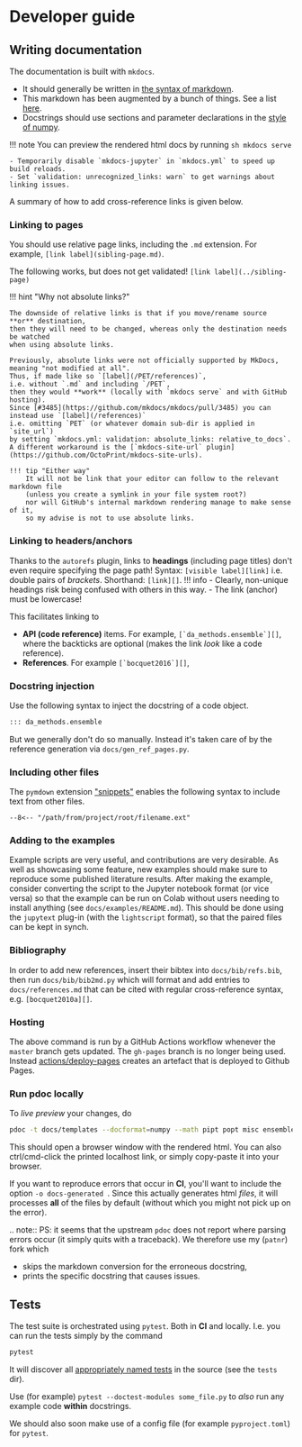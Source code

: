 # Developer guide

## Writing documentation

The documentation is built with `mkdocs`.

- It should generally be written in [the syntax of markdown](https://www.markdownguide.org/cheat-sheet/).
- This markdown has been augmented by a bunch of things.
  See a list [here](https://squidfunk.github.io/mkdocs-material/reference/).
- Docstrings should use sections and parameter declarations in the [style of numpy](https://mkdocstrings.github.io/griffe/reference/docstrings/#numpydoc-style).

!!! note
    You can preview the rendered html docs by running
    ```sh
    mkdocs serve
    ```

    - Temporarily disable `mkdocs-jupyter` in `mkdocs.yml` to speed up build reloads.
    - Set `validation: unrecognized_links: warn` to get warnings about linking issues.

A summary of how to add cross-reference links is given below.

### Linking to pages

You should use relative page links, including the `.md` extension.
For example, `[link label](sibling-page.md)`.

The following works, but does not get validated! `[link label](../sibling-page)`

!!! hint "Why not absolute links?"

    The downside of relative links is that if you move/rename source **or** destination,
    then they will need to be changed, whereas only the destination needs be watched
    when using absolute links.

    Previously, absolute links were not officially supported by MkDocs, meaning "not modified at all".
    Thus, if made like so `[label](/PET/references)`,
    i.e. without `.md` and including `/PET`,
    then they would **work** (locally with `mkdocs serve` and with GitHub hosting).
    Since [#3485](https://github.com/mkdocs/mkdocs/pull/3485) you can instead use `[label](/references)`
    i.e. omitting `PET` (or whatever domain sub-dir is applied in `site_url`)
    by setting `mkdocs.yml: validation: absolute_links: relative_to_docs`.
    A different workaround is the [`mkdocs-site-url` plugin](https://github.com/OctoPrint/mkdocs-site-urls).

    !!! tip "Either way"
        It will not be link that your editor can follow to the relevant markdown file
        (unless you create a symlink in your file system root?)
        nor will GitHub's internal markdown rendering manage to make sense of it,
        so my advise is not to use absolute links.

### Linking to headers/anchors

Thanks to the `autorefs` plugin,
links to **headings** (including page titles) don't even require specifying the page path!
Syntax: `[visible label][link]` i.e. double pairs of _brackets_. Shorthand: `[link][]`.
!!! info
    - Clearly, non-unique headings risk being confused with others in this way.
    - The link (anchor) must be lowercase!

This facilitates linking to

- **API (code reference)** items.
  For example, ``[`da_methods.ensemble`][]``,
  where the backticks are optional (makes the link _look_ like a code reference).
- **References**. For example ``[`bocquet2016`][]``,

### Docstring injection

Use the following syntax to inject the docstring of a code object.

```markdown
::: da_methods.ensemble
```

But we generally don't do so manually.
Instead it's taken care of by the reference generation via `docs/gen_ref_pages.py`.

### Including other files

The `pymdown` extension ["snippets"](https://facelessuser.github.io/pymdown-extensions/extensions/snippets/#snippets-notation)
enables the following syntax to include text from other files.

`--8<-- "/path/from/project/root/filename.ext"`

### Adding to the examples

Example scripts are very useful, and contributions are very desirable.  As well
as showcasing some feature, new examples should make sure to reproduce some
published literature results.  After making the example, consider converting
the script to the Jupyter notebook format (or vice versa) so that the example
can be run on Colab without users needing to install anything (see
`docs/examples/README.md`). This should be done using the `jupytext` plug-in (with
the `lightscript` format), so that the paired files can be kept in synch.

### Bibliography

In order to add new references,
insert their bibtex into `docs/bib/refs.bib`,
then run `docs/bib/bib2md.py`
which will format and add entries to `docs/references.md`
that can be cited with regular cross-reference syntax, e.g. `[bocquet2010a][]`.

### Hosting

The above command is run by a GitHub Actions workflow whenever
the `master` branch gets updated.
The `gh-pages` branch is no longer being used.
Instead [actions/deploy-pages](https://github.com/actions/deploy-pages)
creates an artefact that is deployed to Github Pages.


### Run pdoc locally

To *live preview* your changes, do

```sh
pdoc -t docs/templates --docformat=numpy --math pipt popt misc ensemble simulator input_output docs/dev_guide.py docs/tutorials.py
```

This should open a browser window with the rendered html.
You can also ctrl/cmd-click the printed localhost link, or simply copy-paste it into your browser.

If you want to reproduce errors that occur in **CI**, you'll want to include the option `-o docs-generated `.
Since this actually generates html *files*, it will processes **all** of the files by default
(without which you might not pick up on the error).

.. note:: PS: it seems that the upstream `pdoc` does not report where parsing errors occur
  (it simply quits with a traceback).
  We therefore use my (`patnr`) fork which

  - skips the markdown conversion for the erroneous docstring,
  - prints the specific docstring that causes issues.

## Tests

The test suite is orchestrated using `pytest`. Both in **CI** and locally.
I.e. you can run the tests simply by the command

```sh
pytest
```

It will discover all [appropriately named tests](https://docs.pytest.org)
in the source (see the `tests` dir).

Use (for example) `pytest --doctest-modules some_file.py` to
*also* run any example code **within** docstrings.

We should also soon make use of a config file (for example `pyproject.toml`) for `pytest`.
